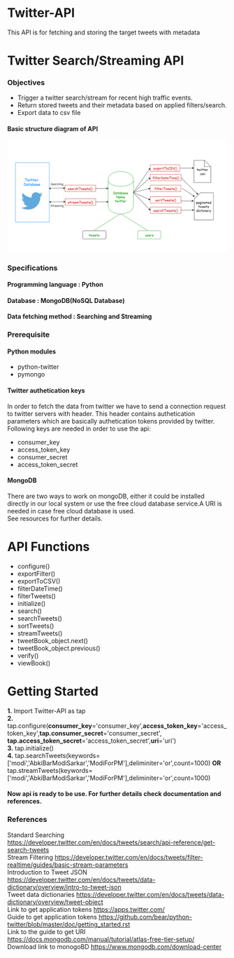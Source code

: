 # Twitter-API
This API is for fetching and storing the target tweets with metadata

# Twitter Search/Streaming API
### Objectives
<ul>
<li>Trigger a twitter search/stream for recent high traffic events.</li>
<li> 
    Return stored tweets and their metadata based on applied filters/search.
    </li>
    <li> 
    Export data to csv file
    </li>
</ul>

#### Basic structure diagram of API
<img src='twitter.png'>

### Specifications
#### Programming language : Python
#### Database : MongoDB(NoSQL Database)
#### Data fetching method : Searching and Streaming

### Prerequisite
#### Python modules
<ul>
    <li>python-twitter</li>
    <li>pymongo</li>
    </ul>
    
#### Twitter authetication keys
In order to fetch the data from twitter we have to send a connection request to twitter servers with header. 
This header contains authetication parameters which are basically authetication tokens provided by twitter.
Following keys are needed in order to use the api:
<ul>
    <li>consumer_key</li>
    <li>access_token_key</li>
    <li>consumer_secret</li>
    <li>access_token_secret</li>
</ul>

#### MongoDB
There are two ways to work on mongoDB, either it could be installed directly in our local system or use the free cloud database service.A URI is needed in case free cloud database is used.<br>
See resources for further details.

 



    
# API Functions

<ul>
    <li>configure()</li>
    <li>exportFilter()</li>
    <li>exportToCSV()</li>
    <li>filterDateTime()</li>
    <li>filterTweets()</li>
    <li>initialize()</li>
    <li>search()</li>
    <li>searchTweets()</li>
    <li>sortTweets()</li>
    <li>streamTweets()</li>
    <li>tweetBook_object.next()</li>
    <li>tweetBook_object.previous()</li>
    <li>verify()</li>
    <li>viewBook()</li>   
    </ul>
    
# Getting Started


<b>1.</b> Import Twitter-API as tap<br>
<b>2.</b> tap.configure(<b>consumer_key</b>='consumer_key',<b>access_token_key</b>='access_token_key',<b>tap.consumer_secret</b>='consumer_secret',
<b>tap.access_token_secret</b>='access_token_secret',<b>uri</b>='uri')
<br><b>3.</b> tap.initialize()
<br><b>4.</b> tap.searchTweets(keywords=['modi','AbkiBarModiSarkar','ModiForPM'],deliminiter='or',count=1000)
    <b>OR</b> tap.streamTweets(keywords=['modi','AbkiBarModiSarkar','ModiForPM'],deliminiter='or',count=1000)
 #### Now api is ready to be use. For further details check documentation and references.


### References
Standard Searching https://developer.twitter.com/en/docs/tweets/search/api-reference/get-search-tweets<br>
Stream Filtering  https://developer.twitter.com/en/docs/tweets/filter-realtime/guides/basic-stream-parameters<br>
Introduction to Tweet JSON https://developer.twitter.com/en/docs/tweets/data-dictionary/overview/intro-to-tweet-json<br>
Tweet data dictionaries https://developer.twitter.com/en/docs/tweets/data-dictionary/overview/tweet-object<br>
Link to get application tokens https://apps.twitter.com/<br>
Guide to get application tokens https://github.com/bear/python-twitter/blob/master/doc/getting_started.rst<br>
Link to the guide to get URI https://docs.mongodb.com/manual/tutorial/atlas-free-tier-setup/<br>
Download link to monogoBD https://www.mongodb.com/download-center
